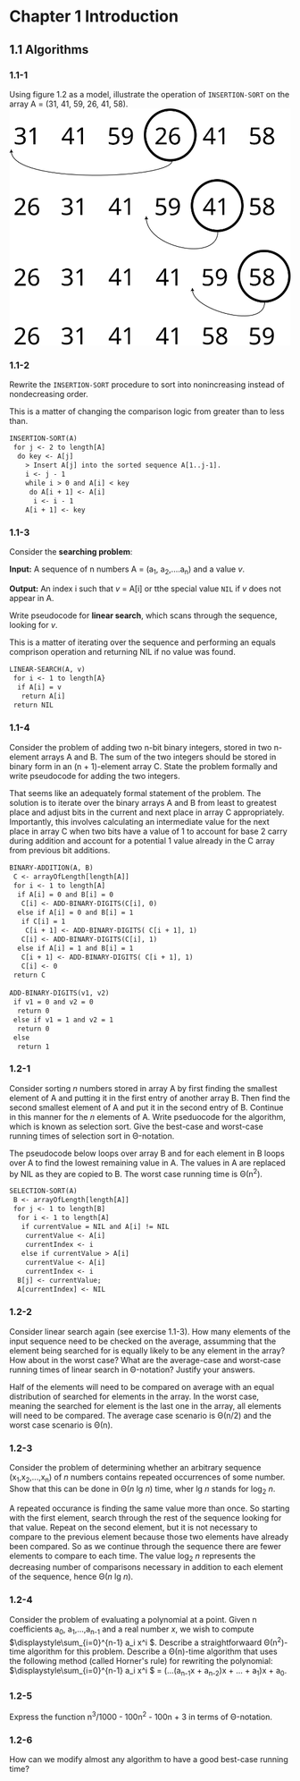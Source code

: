 # Chapter 1 Introduction
## 1.1 Algorithms
### 1.1-1 
Using figure 1.2 as a model, illustrate the operation of `INSERTION-SORT` on the array A = (31, 41, 59, 26, 41, 58).
![Insertion sort solution diagram for 31, 41, 59, 26, 41, 58](intro-to-algorithms-1.1-1.svg)
### 1.1-2 
Rewrite the `INSERTION-SORT` procedure to sort into nonincreasing instead of nondecreasing order.

This is a matter of changing the comparison logic from greater than to less than.

```
INSERTION-SORT(A)
 for j <- 2 to length[A]
  do key <- A[j]
    > Insert A[j] into the sorted sequence A[1..j-1].
    i <- j - 1
    while i > 0 and A[i] < key
     do A[i + 1] <- A[i]
      i <- i - 1
    A[i + 1] <- key
```
### 1.1-3
Consider the **searching problem**:

 **Input:** A sequence of n numbers A = (a<sub>1</sub>, a<sub>2</sub>,....a<sub>n</sub>) and a value _v_.
 
 **Output:** An index i such that _v_ = A[i] or tthe special value `NIL` if _v_ does not appear in A.
 
 Write pseudocode for **linear search**, which scans through the sequence, looking for _v_.

 This is a matter of iterating over the sequence and performing an equals comprison operation and returning NIL if no value was found.

 ```
 LINEAR-SEARCH(A, v)
  for i <- 1 to length[A}
   if A[i] = v
    return A[i]
  return NIL
 ```
### 1.1-4
Consider the problem of adding two n-bit binary integers, stored in two n-element arrays A and B. The sum of the two integers should be stored in binary form in an (n + 1)-element array C. State the problem formally and write pseudocode for adding the two integers.

That seems like an adequately formal statement of the problem. The solution is to iterate over the binary arrays A and B from least to greatest place and adjust bits in the current and next place in array C appropriately. Importantly, this involves calculating an intermediate value for the next place in array C when two bits have a value of 1 to account for base 2 carry during addition and account for a potential 1 value already in the C array from previous bit additions.
```
BINARY-ADDITION(A, B)
 C <- arrayOfLength[length[A]]
 for i <- 1 to length[A]
  if A[i] = 0 and B[i] = 0
   C[i] <- ADD-BINARY-DIGITS(C[i], 0)
  else if A[i] = 0 and B[i] = 1
   if C[i] = 1
    C[i + 1] <- ADD-BINARY-DIGITS( C[i + 1], 1)
   C[i] <- ADD-BINARY-DIGITS(C[i], 1)
  else if A[i] = 1 and B[i] = 1
   C[i + 1] <- ADD-BINARY-DIGITS( C[i + 1], 1)
   C[i] <- 0
 return C

ADD-BINARY-DIGITS(v1, v2)
 if v1 = 0 and v2 = 0
  return 0
 else if v1 = 1 and v2 = 1
  return 0
 else
  return 1
```
### 1.2-1
Consider sorting _n_ numbers stored in array A by first finding the smallest element of A and putting it in the first entry of another array B. Then find the second smallest element of A and put it in the second entry of B. Continue in this manner for the _n_ elements of A. Write pseduocode for the algorithm, which is known as selection sort. Give the best-case and worst-case running times of selection sort in Θ-notation.

The pseudocode below loops over array B and for each element in B loops over A to find the lowest remaining value in A. The values in A are replaced by NIL as they are copied to B. The worst case running time is Θ(n<sup>2</sup>).

```
SELECTION-SORT(A)
 B <- arrayOfLength[length[A]]
 for j <- 1 to length[B]
  for i <- 1 to length[A]
   if currentValue = NIL and A[i] != NIL
    currentValue <- A[i]
    currentIndex <- i
   else if currentValue > A[i]
    currentValue <- A[i]
    currentIndex <- i
  B[j] <- currentValue;
  A[currentIndex] <- NIL
```
### 1.2-2
Consider linear search again (see exercise 1.1-3). How many elements of the input sequence need to be checked on the average, assumming that the element being searched for is equally likely to be any element in the array? How about in the worst case? What are the average-case and worst-case running times of linear search in Θ-notation? Justify your answers.

Half of the elements will need to be compared on average with an equal distribution of searched for elements in the array. In the worst case, meaning the searched for element is the last one in the array, all elements will need to be compared. The average case scenario is Θ(n/2) and the worst case scenario is Θ(n).

### 1.2-3
Consider the problem of determining whether an arbitrary sequence (x<sub>1</sub>,x<sub>2</sub>,...,x<sub>n</sub>) of _n_ numbers contains repeated occurrences of some number. Show that this can be done in Θ(_n_ lg _n_) time, wher lg _n_ stands for log<sub>2</sub> _n_.

A repeated occurance is finding the same value more than once. So starting with the first element, search through the rest of the sequence looking for that value. Repeat on the second element, but it is not necessary to compare to the previous element because those two elements have already been compared. So as we continue through the sequence there are fewer elements to compare to each time. The value log<sub>2</sub> _n_ represents the decreasing number of comparisons necessary in addition to each element of the sequence, hence Θ(_n_ lg _n_). 

### 1.2-4
Consider the problem of evaluating a polynomial at a point. Given n coefficients a<sub>0</sub>, a<sub>1</sub>,...,a<sub>n-1</sub> and a real number _x_, we wish to compute $`\displaystyle\sum_{i=0}^{n-1} a_i x^i `$. Describe a straightforwaard Θ(n<sup>2</sup>)-time algorithm for this problem. Describe a Θ(n)-time algorithm that uses the following method (called Horner's rule) for rewriting the polynomial:
$`\displaystyle\sum_{i=0}^{n-1} a_i x^i `$ = (...(a<sub>n-1</sub>x + a<sub>n-2</sub>)x + ... + a<sub>1</sub>)x + a<sub>0</sub>.

### 1.2-5
Express the function n<sup>3</sup>/1000 - 100n<sup>2</sup> - 100n + 3 in terms of Θ-notation.

### 1.2-6
How can we modify almost any algorithm to have a good best-case running time?
